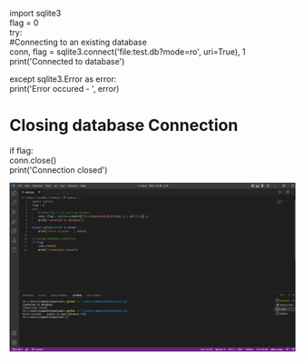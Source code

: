 import sqlite3                              
flag = 0                                        
try:                                                
    #Connecting to an existing database                                             
    conn, flag = sqlite3.connect('file:test.db?mode=ro', uri=True), 1                                           
    print('Connected to database')                                      
                                            
except sqlite3.Error as error:                                      
    print('Error occured - ', error)                                    
                                                
# Closing database Connection                                       
if flag:                                        
    conn.close()                                    
    print('Connection closed')                                      
    
![](images/connection.png)
